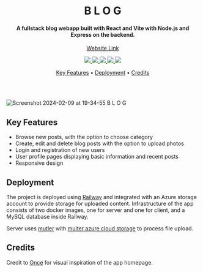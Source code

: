 
<h1 align="center">
  <br>
   B L O G
  <br>
</h1>

<h4 align="center">A fullstack blog webapp built with React and Vite with Node.js and Express on the backend.</h4>
<p  align="center">
 <a href="https://mysql-blog.up.railway.app/">
   Website Link
  </a>
</p>



<p align="center">
  <a href="https://react.dev/">
    <img src="https://img.shields.io/badge/-React-252525?logo=react&style=for-the-badge"
    >
  </a>
   <a href="https://vitejs.dev/">
    <img src="https://img.shields.io/badge/-Vite-252525?logo=vite&style=for-the-badge"
    >
  </a>
  <a href="https://nodejs.org/en">
    <img src="https://img.shields.io/badge/-Node.Js-252525?logo=node.js&style=for-the-badge"
    >
  </a>
<a href="https://expressjs.com/">
    <img src="https://img.shields.io/badge/-Express-252525?logo=express&style=for-the-badge"
    >
  </a>
  <a href="https://www.mysql.com/">
    <img src="https://img.shields.io/badge/-MySQL-252525?logo=mysql&style=for-the-badge"
    >
  </a>
</p>



<p align="center">
    <a href="#key-features">Key Features</a> •
        <a href="#Deployment">Deployment</a> •
  <a href="#credits">Credits</a>
</p>

<br/>
<br/>

![Screenshot 2024-02-09 at 19-34-55 B L O G](https://github.com/ka1x/blog-mysql-app/assets/104195913/b3423921-9c4c-48fa-b7d2-5236998d8474)


## Key Features

- Browse new posts, with the option to choose category
- Create, edit and delete blog posts with the option to upload photos
- Login and registration of new users
- User profile pages displaying basic information and recent posts
- Responsive design

## Deployment

The project is deployed using [Railway](https://railway.app/) and integrated with an Azure storage account to provide storage for uploaded content. Infrastructure of the app consists of two docker images, one for server and one for client, and a MySQL database inside Railway. 

Server uses [mutler](https://www.npmjs.com/package/multer) with [multer azure cloud storage](https://www.npmjs.com/package/multer-azure-blob-storage) to process file upload.

## Credits

Credit to [Once](https://oncetheme.com/) for visual inspiration of the app homepage.

<br/>
